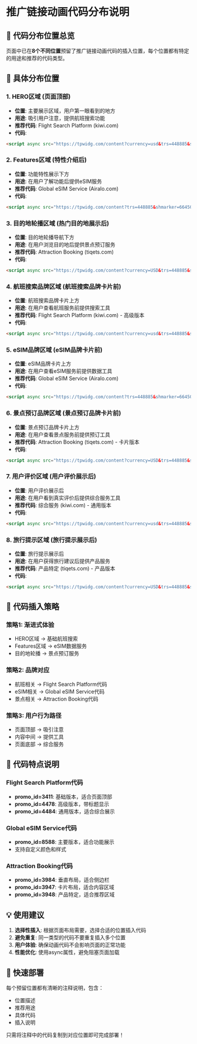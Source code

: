 # 推广链接动画代码分布说明

## 📍 代码分布位置总览

页面中已在**8个不同位置**预留了推广链接动画代码的插入位置，每个位置都有特定的用途和推荐的代码类型。

## 🎯 具体分布位置

### 1. **HERO区域** (页面顶部)
- **位置**: 主要展示区域，用户第一眼看到的地方
- **用途**: 吸引用户注意，提供航班搜索功能
- **推荐代码**: Flight Search Platform (kiwi.com)
- **代码**: 
```html
<script async src="https://tpwidg.com/content?currency=usd&trs=448885&shmarker=664505&locale=en&powered_by=true&limit=4&primary_color=00AE98&results_background_color=FFFFFF&form_background_color=FFFFFF&campaign_id=111&promo_id=3411" charset="utf-8"></script>
```

### 2. **Features区域** (特性介绍后)
- **位置**: 功能特性展示下方
- **用途**: 在用户了解功能后提供eSIM服务
- **推荐代码**: Global eSIM Service (Airalo.com)
- **代码**:
```html
<script async src="https://tpwidg.com/content?trs=448885&shmarker=664505&locale=en&powered_by=true&color_button=%23f2685f&color_focused=%23f2685f&secondary=%23FFFFFF&dark=%2311100f&light=%23FFFFFF&special=%23C4C4C4&border_radius=5&plain=false&no_labels=true&promo_id=8588&campaign_id=541" charset="utf-8"></script>
```

### 3. **目的地轮播区域** (热门目的地展示后)
- **位置**: 目的地轮播导航下方
- **用途**: 在用户浏览目的地后提供景点预订服务
- **推荐代码**: Attraction Booking (tiqets.com)
- **代码**:
```html
<script async src="https://tpwidg.com/content?currency=USD&trs=448885&shmarker=664505&language=en&layout=full&orientation=vertical&powered_by=true&campaign_id=89&promo_id=3984" charset="utf-8"></script>
```

### 4. **航班搜索品牌区域** (航班搜索品牌卡片前)
- **位置**: 航班搜索品牌卡片上方
- **用途**: 在用户查看航班服务前提供搜索工具
- **推荐代码**: Flight Search Platform (kiwi.com) - 高级版本
- **代码**:
```html
<script async src="https://tpwidg.com/content?currency=usd&trs=448885&shmarker=664505&powered_by=true&locale=en&show_header=true&limit=3&primary_color=00AE98&results_background_color=FFFFFF&form_background_color=FFFFFF&campaign_id=111&promo_id=4478" charset="utf-8"></script>
```

### 5. **eSIM品牌区域** (eSIM品牌卡片前)
- **位置**: eSIM品牌卡片上方
- **用途**: 在用户查看eSIM服务前提供数据工具
- **推荐代码**: Global eSIM Service (Airalo.com)
- **代码**:
```html
<script async src="https://tpwidg.com/content?trs=448885&shmarker=664505&locale=en&powered_by=true&color_button=%23f2685f&color_focused=%23f2685f&secondary=%23FFFFFF&dark=%2311100f&light=%23FFFFFF&special=%23C4C4C4&border_radius=5&plain=false&no_labels=true&promo_id=8588&campaign_id=541" charset="utf-8"></script>
```

### 6. **景点预订品牌区域** (景点预订品牌卡片前)
- **位置**: 景点预订品牌卡片上方
- **用途**: 在用户查看景点服务前提供预订工具
- **推荐代码**: Attraction Booking (tiqets.com) - 卡片版本
- **代码**:
```html
<script async src="https://tpwidg.com/content?currency=USD&trs=448885&shmarker=664505&language=en&locale=260932&layout=full&cards=6&powered_by=true&campaign_id=89&promo_id=3947" charset="utf-8"></script>
```

### 7. **用户评价区域** (用户评价展示后)
- **位置**: 用户评价展示后
- **用途**: 在用户看到真实评价后提供综合服务工具
- **推荐代码**: 综合服务 (kiwi.com) - 通用版本
- **代码**:
```html
<script async src="https://tpwidg.com/content?currency=usd&trs=448885&shmarker=664505&powered_by=true&locale=en&campaign_id=111&promo_id=4484" charset="utf-8"></script>
```

### 8. **旅行提示区域** (旅行提示展示后)
- **位置**: 旅行提示展示后
- **用途**: 在用户获得旅行建议后提供产品服务
- **推荐代码**: 产品特定 (tiqets.com) - 产品版本
- **代码**:
```html
<script async src="https://tpwidg.com/content?currency=USD&trs=448885&shmarker=664505&product=1007211%2C1111521%2C1089946&language=en&layout=full&powered_by=true&campaign_id=89&promo_id=3948" charset="utf-8"></script>
```

## 🔄 代码插入策略

### **策略1: 渐进式体验**
- HERO区域 → 基础航班搜索
- Features区域 → eSIM数据服务
- 目的地轮播 → 景点预订服务

### **策略2: 品牌对应**
- 航班相关 → Flight Search Platform代码
- eSIM相关 → Global eSIM Service代码
- 景点相关 → Attraction Booking代码

### **策略3: 用户行为路径**
- 页面顶部 → 吸引注意
- 内容中间 → 提供工具
- 页面底部 → 综合服务

## 📱 代码特点说明

### **Flight Search Platform代码**
- **promo_id=3411**: 基础版本，适合页面顶部
- **promo_id=4478**: 高级版本，带标题显示
- **promo_id=4484**: 通用版本，适合综合展示

### **Global eSIM Service代码**
- **promo_id=8588**: 主要版本，适合功能展示
- 支持自定义颜色和样式

### **Attraction Booking代码**
- **promo_id=3984**: 垂直布局，适合侧边栏
- **promo_id=3947**: 卡片布局，适合内容区域
- **promo_id=3948**: 产品特定，适合推荐区域

## 💡 使用建议

1. **选择性插入**: 根据页面布局需要，选择合适的位置插入代码
2. **避免重复**: 同一类型的代码不要重复插入多个位置
3. **用户体验**: 确保动画代码不会影响页面的正常功能
4. **性能优化**: 使用async属性，避免阻塞页面加载

## 🚀 快速部署

每个预留位置都有清晰的注释说明，包含：
- 位置描述
- 推荐用途
- 具体代码
- 插入说明

只需将注释中的代码复制到对应位置即可完成部署！ 